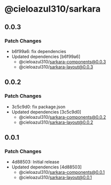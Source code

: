 # @cieloazul310/sarkara

## 0.0.3

### Patch Changes

- b6f99a6: fix dependencies
- Updated dependencies [b6f99a6]
  - @cieloazul310/sarkara-components@0.0.3
  - @cieloazul310/sarkara-layout@0.0.3

## 0.0.2

### Patch Changes

- 3c5c9d0: fix package.json
- Updated dependencies [3c5c9d0]
  - @cieloazul310/sarkara-components@0.0.2
  - @cieloazul310/sarkara-layout@0.0.2

## 0.0.1

### Patch Changes

- 4d88503: Initial release
- Updated dependencies [4d88503]
  - @cieloazul310/sarkara-components@0.0.1
  - @cieloazul310/sarkara-layout@0.0.1
